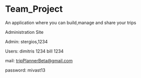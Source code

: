 # Team_Project 

An application where you can build,manage and share your trips 

Administration Site

Admin:
stergios,1234

Users:
dimitris 1234
bill 1234

mail: 
tripPlannerBeta@gmail.com

password: 
mivast13


